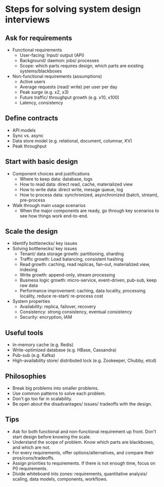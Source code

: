 # Steps for solving system design interviews

## Ask for requirements
* Functional requirements
    * User-facing: Input/ output (API)
    * Background/ daemon: jobs/ processes
    * Scope: which parts requires design, which parts are existing systems/blackboxes
* Non-functional requirements (assumptions)
    * Active users
    * Average requests (read/ write) per user per day
    * Peak surge (e.g. x2, x3)
    * Future traffic/ throughput growth (e.g. x10, x100)
    * Latency, consistency

## Define contracts
* API models
* Sync vs. async
* Data store model (e.g. relational, document, columnar, KV)
* Peak throughput

## Start with basic design
* Component choices and justifications
    * Where to keep data: database, logs
    * How to read data: direct read, cache, materialized view
    * How to write data: direct write, messge queue, log
    * How to process data: synchronized, asynchronized (batch, stream), pre-process
* Walk through main usage scenarios
    * When the major components are ready, go through key scenarios to see how things work end-to-end.

## Scale the design
* Identify bottlenecks/ key issues
* Solving bottlenecks/ key issues
    * Tenant/ data storage growth: partitioning, sharding
    * Traffic growth: Load balancing, consistent hashing
    * Read growth: caching, read replicas, fan-out, materialized view, indexing
    * Write growth: append-only, stream processing
    * Business logic growth: micro-service, event-driven, pub-sub, keep raw data
    * Performance improvement: caching, data locality, processing locality, reduce re-start/ re-process cost
* System properties
    * Availability: replica, failover, recovery
    * Consistency: strong consistency, eventual consistency
    * Security: encryption, IAM

## Useful tools
* In-memory cache (e.g. Redis)
* Write-optimized database (e.g. HBase, Cassandra)
* Pub-sub (e.g. Kafka)
* High-availability store/ distributed lock (e.g. Zookeeper, Chubby, etcd)

## Philosophies
* Break big problems into smaller problems.
* Use common patterns to solve each problem.
* Don't go too far in scalability.
* Be open about the disadvantages/ issues/ tradeoffs with the design.

## Tips
* Ask for both functional and non-functional requirement up front. Don't start design before knowing the scale.
* Understand the scope of problem. Know which parts are blackboxes, and which are not.
* For every requirements, offer options/alternatives, and compare their pros/cons/tradeoffs.
* Assign priorities to requirements. If there is not enough time, focus on P0 requirements.
* Divide whiteboard into zones: requirements, quantitative analysis/ scaling, data models, components, workflows.